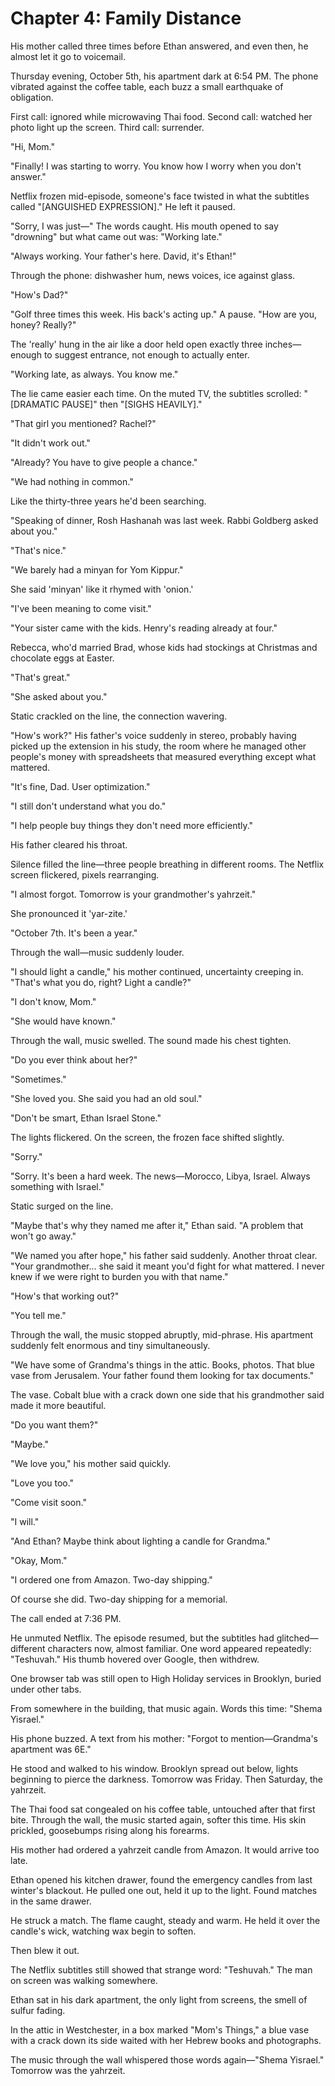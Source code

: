 # Chapter 4: Family Distance

His mother called three times before Ethan answered, and even then, he almost let it go to voicemail.

Thursday evening, October 5th, his apartment dark at 6:54 PM. The phone vibrated against the coffee table, each buzz a small earthquake of obligation.

First call: ignored while microwaving Thai food.
Second call: watched her photo light up the screen.
Third call: surrender.

"Hi, Mom."

"Finally! I was starting to worry. You know how I worry when you don't answer."

Netflix frozen mid-episode, someone's face twisted in what the subtitles called "[ANGUISHED EXPRESSION]." He left it paused.

"Sorry, I was just—" The words caught. His mouth opened to say "drowning" but what came out was: "Working late."

"Always working. Your father's here. David, it's Ethan!"

Through the phone: dishwasher hum, news voices, ice against glass.

"How's Dad?"

"Golf three times this week. His back's acting up." A pause. "How are you, honey? Really?"

The 'really' hung in the air like a door held open exactly three inches—enough to suggest entrance, not enough to actually enter.

"Working late, as always. You know me."

The lie came easier each time. On the muted TV, the subtitles scrolled: "[DRAMATIC PAUSE]" then "[SIGHS HEAVILY]."

"That girl you mentioned? Rachel?"

"It didn't work out."

"Already? You have to give people a chance."

"We had nothing in common."

Like the thirty-three years he'd been searching.

"Speaking of dinner, Rosh Hashanah was last week. Rabbi Goldberg asked about you."

"That's nice."

"We barely had a minyan for Yom Kippur."

She said 'minyan' like it rhymed with 'onion.'

"I've been meaning to come visit."

"Your sister came with the kids. Henry's reading already at four."

Rebecca, who'd married Brad, whose kids had stockings at Christmas and chocolate eggs at Easter.

"That's great."

"She asked about you."

Static crackled on the line, the connection wavering.


"How's work?" His father's voice suddenly in stereo, probably having picked up the extension in his study, the room where he managed other people's money with spreadsheets that measured everything except what mattered.

"It's fine, Dad. User optimization."

"I still don't understand what you do."

"I help people buy things they don't need more efficiently."

His father cleared his throat.

Silence filled the line—three people breathing in different rooms. The Netflix screen flickered, pixels rearranging.

"I almost forgot. Tomorrow is your grandmother's yahrzeit."

She pronounced it 'yar-zite.'

"October 7th. It's been a year."

Through the wall—music suddenly louder.

"I should light a candle," his mother continued, uncertainty creeping in. "That's what you do, right? Light a candle?"

"I don't know, Mom."

"She would have known."

Through the wall, music swelled. The sound made his chest tighten.

"Do you ever think about her?"

"Sometimes."

"She loved you. She said you had an old soul."

"Don't be smart, Ethan Israel Stone."

The lights flickered. On the screen, the frozen face shifted slightly.

"Sorry."

"Sorry. It's been a hard week. The news—Morocco, Libya, Israel. Always something with Israel."

Static surged on the line.

"Maybe that's why they named me after it," Ethan said. "A problem that won't go away."

"We named you after hope," his father said suddenly. Another throat clear. "Your grandmother... she said it meant you'd fight for what mattered. I never knew if we were right to burden you with that name."

"How's that working out?"

"You tell me."

Through the wall, the music stopped abruptly, mid-phrase. His apartment suddenly felt enormous and tiny simultaneously.

"We have some of Grandma's things in the attic. Books, photos. That blue vase from Jerusalem. Your father found them looking for tax documents."

The vase. Cobalt blue with a crack down one side that his grandmother said made it more beautiful.

"Do you want them?"

"Maybe."

"We love you," his mother said quickly.

"Love you too."

"Come visit soon."

"I will."

"And Ethan? Maybe think about lighting a candle for Grandma."

"Okay, Mom."

"I ordered one from Amazon. Two-day shipping."

Of course she did. Two-day shipping for a memorial.

The call ended at 7:36 PM.

He unmuted Netflix. The episode resumed, but the subtitles had glitched—different characters now, almost familiar. One word appeared repeatedly: "Teshuvah." His thumb hovered over Google, then withdrew.

One browser tab was still open to High Holiday services in Brooklyn, buried under other tabs.

From somewhere in the building, that music again. Words this time: "Shema Yisrael."

His phone buzzed. A text from his mother: "Forgot to mention—Grandma's apartment was 6E."

He stood and walked to his window. Brooklyn spread out below, lights beginning to pierce the darkness. Tomorrow was Friday. Then Saturday, the yahrzeit.

The Thai food sat congealed on his coffee table, untouched after that first bite. Through the wall, the music started again, softer this time. His skin prickled, goosebumps rising along his forearms.

His mother had ordered a yahrzeit candle from Amazon. It would arrive too late.

Ethan opened his kitchen drawer, found the emergency candles from last winter's blackout. He pulled one out, held it up to the light. Found matches in the same drawer.

He struck a match. The flame caught, steady and warm. He held it over the candle's wick, watching wax begin to soften.

Then blew it out.

The Netflix subtitles still showed that strange word: "Teshuvah." The man on screen was walking somewhere.

Ethan sat in his dark apartment, the only light from screens, the smell of sulfur fading.

In the attic in Westchester, in a box marked "Mom's Things," a blue vase with a crack down its side waited with her Hebrew books and photographs.

The music through the wall whispered those words again—"Shema Yisrael."
Tomorrow was the yahrzeit.
